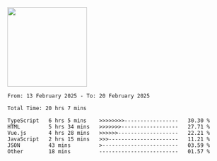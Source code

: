 <img height="180em" src="https://github-readme-stats-eight-theta.vercel.app/api?username=bkundev&show_icons=true&theme=radical&include_all_commits=true&count_private=true"/>
<!--START_SECTION:waka-->

```all_time
From: 13 February 2025 - To: 20 February 2025

Total Time: 20 hrs 7 mins

TypeScript   6 hrs 5 mins    >>>>>>>>-----------------   30.30 %
HTML         5 hrs 34 mins   >>>>>>>------------------   27.71 %
Vue.js       4 hrs 28 mins   >>>>>>-------------------   22.21 %
JavaScript   2 hrs 15 mins   >>>----------------------   11.21 %
JSON         43 mins         >------------------------   03.59 %
Other        18 mins         -------------------------   01.57 %
```

<!--END_SECTION:waka-->
